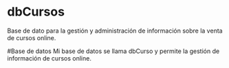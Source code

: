 # dbCursos
Base de dato para la gestión y administración de información sobre la venta de cursos online.

#Base de datos
Mi base de datos se llama dbCurso y permite la gestión de información de cursos online.